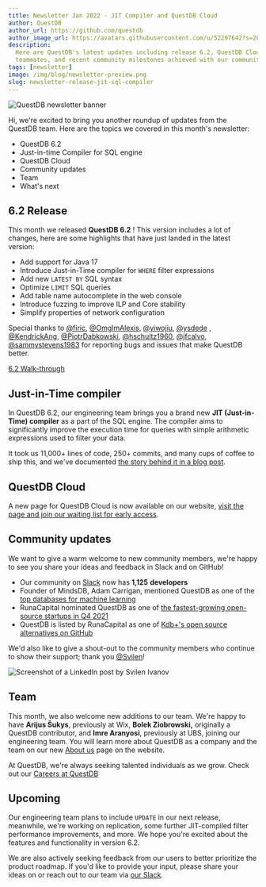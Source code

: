 ```yaml
---
title: Newsletter Jan 2022 - JIT Compiler and QuestDB Cloud
author: QuestDB
author_url: https://github.com/questdb
author_image_url: https://avatars.githubusercontent.com/u/52297642?s=200&v=4
description:
  Here are QuestDB's latest updates including release 6.2, QuestDB Cloud, new
  teammates, and recent community milestones achieved with our community
tags: [newsletter]
image: /img/blog/newsletter-preview.png
slug: newsletter-release-jit-sql-compiler
---
```


![QuestDB newsletter banner](/img/blog/newsletter.png)

Hi, we're excited to bring you another roundup of updates from the QuestDB team.
Here are the topics we covered in this month's newsletter:

- QuestDB 6.2
- Just-in-time Compiler for SQL engine
- QuestDB Cloud
- Community updates
- Team
- What's next

## 6.2 Release

This month we released **QuestDB 6.2** ! This version includes a lot of changes,
here are some highlights that have just landed in the latest version:

- Add support for Java 17
- Introduce Just-in-Time compiler for `WHERE` filter expressions
- Add new `LATEST BY` SQL syntax
- Optimize `LIMIT` SQL queries
- Add table name autocomplete in the web console
- Introduce fuzzing to improve ILP and Core stability
- Simplify properties of network configuration

Special thanks to [@firic](https://github.com/firic),
[@OmgImAlexis](https://github.com/OmgImAlexis),
[@yiwojiu](https://github.com/yiwojiu), [@ysdede](https://github.com/ysdede) ,
[@KendrickAng](https://github.com/KendrickAng),
[@PiotrDabkowski](https://github.com/PiotrDabkowski),
[@hschultz1960](https://github.com/hschultz1960),
[@jfcalvo](https://github.com/jfcalvo),
[@sammystevens1983](https://github.com/sammystevens1983) for reporting bugs and issues that
make QuestDB better.

[6.2 Walk-through](/blog/2022/01/27/release-sql-jit-compiler/)

## Just-in-Time compiler

In QuestDB 6.2, our engineering team brings you a brand new **JIT (Just-in-Time)
compiler** as a part of the SQL engine. The compiler aims to significantly
improve the execution time for queries with simple arithmetic expressions used
to filter your data.

It took us 11,000+ lines of code, 250+ commits, and many cups of coffee to ship
this, and we've documented
[the story behind it in a blog post](/blog/2022/01/12/jit-sql-compiler/).

## QuestDB Cloud

A new page for QuestDB Cloud is now available on our website,
[visit the page and join our waiting list for early access](/cloud/).

## Community updates

We want to give a warm welcome to new community members, we're happy to see you
share your ideas and feedback in Slack and on GitHub!

- Our community on [Slack](https://slack.questdb.io/) now has **1,125**
  **developers**
- Founder of MindsDB, Adam Carrigan, mentioned QuestDB as one of the
  [top databases for machine learning](https://medium.com/@adam_carrigan/the-top-7-databases-for-machine-learning-3e9783684b92)
- RunaCapital nominated QuestDB as one of
  [the fastest-growing open-source startups in Q4 2021](https://runacap.com/ross-index/q4-2021/)
- QuestDB is listed by RunaCapital as one of
  [Kdb+'s open source alternatives on GitHub](https://github.com/RunaCapital/awesome-oss-alternatives)

We'd also like to give a shout-out to the community members who continue to show
their support; thank you
[@Svilen](https://www.linkedin.com/posts/svilenivanov_github-questdbquestdb-an-open-source-activity-6887298388166021121-KBf_/)!

![Screenshot of a LinkedIn post by Svilen Ivanov](/img/blog/2022-01-31/svilen-ivanov-linkedin-post.png)

## Team

This month, we also welcome new additions to our team. We're happy to have
**Arijus Šukys**, previously at Wix, **Bolek Ziobrowski,** originally a QuestDB
contributor, and **Imre Aranyosi**, previously at UBS, joining our engineering
team. You will learn more about QuestDB as a company and the team on our new
[About us](/about-us/) page on the website.

At QuestDB, we're always seeking talented individuals as we grow. Check out our
[Careers at QuestDB](/careers/)

## Upcoming

Our engineering team plans to include `UPDATE` in our next release, meanwhile,
we're working on replication, some further JIT-compiled filter performance
improvements, and more. We hope you're excited about the features and
functionality in version 6.2.

We are also actively seeking feedback from our users to better prioritize the
product roadmap. If you'd like to provide your input, please share your ideas on
or reach out to our team via [our Slack]({@slackUrl@}).
